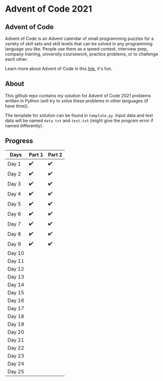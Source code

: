 # Advent of Code 2021

## Advent of Code

Advent of Code is an Advent calendar of small programming puzzles for a variety
of skill sets and skill levels that can be solved in any programming language
you like. People use them as a speed contest, interview prep, company training,
university coursework, practice problems, or to challenge each other.

Learn more about Advent of Code in this [link](https://adventofcode.com/), it's
fun.

## About

This github repo contains my solution for Advent of Code 2021 problems written in
Python (will try to solve these problems in other languages (if have time)).

The template for solution can be found in `template.py`. Input data and test data
will be named `data.txt` and `test.txt` (might give the program error if named
differently).

## Progress

| Days   | Part 1             | Part 2             |
| ------ | ------------------ | ------------------ |
| Day 1  | :heavy_check_mark: | :heavy_check_mark: |
| Day 2  | :heavy_check_mark: | :heavy_check_mark: |
| Day 3  | :heavy_check_mark: | :heavy_check_mark: |
| Day 4  | :heavy_check_mark: | :heavy_check_mark: |
| Day 5  | :heavy_check_mark: | :heavy_check_mark: |
| Day 6  | :heavy_check_mark: | :heavy_check_mark: |
| Day 7  | :heavy_check_mark: | :heavy_check_mark: |
| Day 8  | :heavy_check_mark: | :heavy_check_mark: |
| Day 9  | :heavy_check_mark: | :heavy_check_mark: |
| Day 10 |                    |                    |
| Day 11 |                    |                    |
| Day 12 |                    |                    |
| Day 13 |                    |                    |
| Day 14 |                    |                    |
| Day 15 |                    |                    |
| Day 16 |                    |                    |
| Day 17 |                    |                    |
| Day 18 |                    |                    |
| Day 19 |                    |                    |
| Day 20 |                    |                    |
| Day 21 |                    |                    |
| Day 22 |                    |                    |
| Day 23 |                    |                    |
| Day 24 |                    |                    |
| Day 25 |                    |                    |
